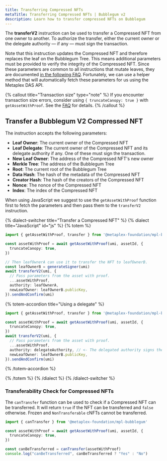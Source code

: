 ```yaml
---
title: Transferring Compressed NFTs
metaTitle: Transferring Compressed NFTs | Bubblegum v2
description: Learn how to transfer compressed NFTs on Bubblegum
---
```


The **transferV2** instruction can be used to transfer a Compressed NFT from one owner to another. To authorize the transfer, either the current owner or the delegate authority — if any — must sign the transaction.

Note that this instruction updates the Compressed NFT and therefore replaces the leaf on the Bubblegum Tree. This means additional parameters must be provided to verify the integrity of the Compressed NFT. Since these parameters are common to all instructions that mutate leaves, they are documented [in the following FAQ](/bubblegum-v2/faq#replace-leaf-instruction-arguments). Fortunately, we can use a helper method that will automatically fetch these parameters for us using the Metaplex DAS API.

{% callout title="Transaction size" type="note" %}
If you encounter transaction size errors, consider using `{ truncateCanopy: true }` with `getAssetWithProof`. See the [FAQ](/bubblegum-v2/faq#replace-leaf-instruction-arguments) for details.
{% /callout %}

## Transfer a Bubblegum V2 Compressed NFT

The instruction accepts the following parameters:

- **Leaf Owner**: The current owner of the Compressed NFT
- **Leaf Delegate**: The current owner of the Compressed NFT and its delegate authority if any. One of these must sign the transaction.
- **New Leaf Owner**: The address of the Compressed NFT's new owner
- **Merkle Tree**: The address of the Bubblegum Tree
- **Root**: The current root of the Bubblegum Tree
- **Data Hash**: The hash of the metadata of the Compressed NFT
- **Creator Hash**: The hash of the creators of the Compressed NFT
- **Nonce**: The nonce of the Compressed NFT
- **Index**: The index of the Compressed NFT

When using JavaScript we suggest to use the `getAssetWithProof` function first to fetch the parameters and then pass them to the `transferV2` instruction.

{% dialect-switcher title="Transfer a Compressed NFT" %}
{% dialect title="JavaScript" id="js" %}
{% totem %}

```ts
import { getAssetWithProof, transfer } from '@metaplex-foundation/mpl-bubblegum'

const assetWithProof = await getAssetWithProof(umi, assetId, {
  truncateCanopy: true,
})

// Then leafOwnerA can use it to transfer the NFT to leafOwnerB.
const leafOwnerB = generateSigner(umi)
await transferV2(umi, {
  // Pass parameters from the asset with proof.
  ...assetWithProof,
  authority: leafOwnerA,
  newLeafOwner: leafOwnerB.publicKey,
}).sendAndConfirm(umi)
```

{% totem-accordion title="Using a delegate" %}

```ts
import { getAssetWithProof, transfer } from '@metaplex-foundation/mpl-bubblegum'

const assetWithProof = await getAssetWithProof(umi, assetId, {
  truncateCanopy: true,
})
await transferV2(umi, {
  // Pass parameters from the asset with proof.
  ...assetWithProof,
  authority: delegateAuthority, // <- The delegated authority signs the transaction.
  newLeafOwner: leafOwnerB.publicKey,
}).sendAndConfirm(umi)
```

{% /totem-accordion %}

{% /totem %}
{% /dialect %}
{% /dialect-switcher %}

### Transferability Check for Compressed NFTs

The `canTransfer` function can be used to check if a Compressed NFT can be transferred. It will return `true` if the NFT can be transferred and `false` otherwise. Frozen and `NonTransferable` cNFTs cannot be transferred.

```ts
import { canTransfer } from '@metaplex-foundation/mpl-bubblegum'

const assetWithProof = await getAssetWithProof(umi, assetId, {
  truncateCanopy: true,
})

const canBeTransferred = canTransfer(assetWithProof)
console.log("canBeTransferred", canBeTransferred ? "Yes" : "No")
```
